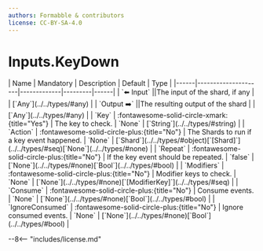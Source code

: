 ```yaml
---
authors: Formabble & contributors
license: CC-BY-SA-4.0
---
```



# Inputs.KeyDown

<div class="sh-parameters" markdown="1">
| Name | Mandatory | Description | Default | Type |
|------|---------------------|-------------|---------|------|
| `⬅️ Input` ||The input of the shard, if any | | [`Any`](../../types/#any) |
| `Output ➡️` ||The resulting output of the shard | | [`Any`](../../types/#any) |
| `Key` | :fontawesome-solid-circle-xmark:{title="Yes"}  | The key to check. | `None` | [`String`](../../types/#string) |
| `Action` | :fontawesome-solid-circle-plus:{title="No"}  | The Shards to run if a key event happened. | `None` | [`Shard`](../../types/#object)[`[Shard]`](../../types/#seq)[`None`](../../types/#none) |
| `Repeat` | :fontawesome-solid-circle-plus:{title="No"}  | If the key event should be repeated. | `false` | [`None`](../../types/#none)[`Bool`](../../types/#bool) |
| `Modifiers` | :fontawesome-solid-circle-plus:{title="No"}  | Modifier keys to check. | `None` | [`None`](../../types/#none)[`[ModifierKey]`](../../types/#seq) |
| `Consume` | :fontawesome-solid-circle-plus:{title="No"}  | Consume events. | `None` | [`None`](../../types/#none)[`Bool`](../../types/#bool) |
| `IgnoreConsumed` | :fontawesome-solid-circle-plus:{title="No"}  | Ignore consumed events. | `None` | [`None`](../../types/#none)[`Bool`](../../types/#bool) |

</div>



--8<-- "includes/license.md"

